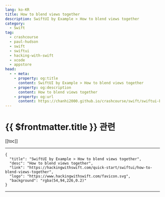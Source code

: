 ```yaml
---
lang: ko-KR
title: How to blend views together
description: SwiftUI by Example > How to blend views together
category:
  - Swift
tag: 
  - crashcourse
  - paul-hudson
  - swift
  - swiftui
  - hacking-with-swift
  - xcode
  - appstore
head:
  - - meta:
    - property: og:title
      content: SwiftUI by Example > How to blend views together
    - property: og:description
      content: How to blend views together
    - property: og:url
      content: https://chanhi2000.github.io/crashcourse/swift/swiftui-by-example/16-transforming-views/how-to-blend-views-together.html
---
```


# {{ $frontmatter.title }} 관련

[[toc]]

---

```component VPCard
{
  "title": "SwiftUI by Example > How to blend views together",
  "desc": "How to blend views together",
  "link": "https://hackingwithswift.com/quick-start/swiftui/how-to-blend-views-together",
  "logo": "https://www.hackingwithswift.com/favicon.svg",
  "background": "rgba(54,94,226,0.2)"
}
```

---

<TagLinks />